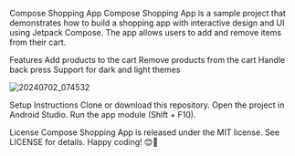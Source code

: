 Compose Shopping App
Compose Shopping App is a sample project that demonstrates how to build a shopping app with interactive design and UI using Jetpack Compose. The app allows users to add and remove items from their cart.

Features
Add products to the cart
Remove products from the cart
Handle back press
Support for dark and light themes

![20240702_074532](https://github.com/techsultann/Shopping-Application/assets/61953705/5f2ae99b-5296-4207-94b3-c975acfdd0d6)

Setup Instructions
Clone or download this repository.
Open the project in Android Studio.
Run the app module (Shift + F10).

License
Compose Shopping App is released under the MIT license. See LICENSE for details.
Happy coding! 😊🛒
